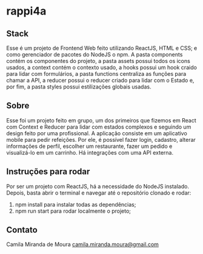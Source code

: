 # rappi4a

## Stack
Esse é um projeto de Frontend Web feito utilizando ReactJS, HTML e CSS; e como gerenciador de pacotes do NodeJS o npm. A pasta components contém os componentes do projeto, a
pasta assets possui todos os icons usados, a context contém o contexto usado, a hooks possui um hook craido para lidar com formulários, a pasta functions centraliza as funções
para chamar a API, a reducer possui o reducer criado para lidar com o Estado e, por fim, a pasta styles possui estilizações globais usadas. 

## Sobre
Esse foi um projeto feito em grupo, um dos primeiros que fizemos em React com Context e Reducer para lidar com estados complexos e seguindo um design feito por uma profissional. 
A aplicação consiste em um aplicativo mobile para pedir refeições. Por ele, é possível fazer login, cadastro, alterar informações de perfil, escolher um restaurante, fazer
um pedido e visualizá-lo em um carrinho. Há integrações com uma API externa.

## Instruções para rodar
Por ser um projeto com ReactJS, há a necessidade do NodeJS instalado. Depois, basta abrir o terminal e navegar até o repositório clonado e rodar:

1. npm install para instalar todas as dependências;
2. npm run start para rodar localmente o projeto;

## Contato
Camila Miranda de Moura
camila.miranda.moura@gmail.com

